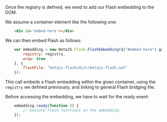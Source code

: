 Once the registry is defined, we need to add our Flash embedding to the DOM.

We assume a container element like the following one:

```html
    <div id='embed-here'></div>
```

We can then embed Flash as follows:


```javascript
	var embedding = new BetaJS.Flash.FlashEmbedding($("#embed-here").get(0), {
		registry: registry,
		wrap: true
	}, {
		flashFile: "betajs-flash/dist/betajs-flash.swf"
	});
```

This call embeds a Flash embedding within the given container, using the `registry` we defined previously, and linking to general Flash bridging file.

Before accessing the embedding, we have to wait for the ready event:

```javascript
	embedding.ready(function () {
		// Execute Flash functions on the embedding.
	});
```

